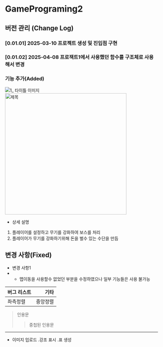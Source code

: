 # GamePrograming2

## 버전 관리 (Change Log)
### [0.01.01] 2025-03-10 프로젝트 생성 및 진입점 구현
### [0.01.02] 2025-04-08 프로잭트1에서 사용했던 함수를 구조체로 사용해서 변경
### 기능 추가(Added)
![1_ 타이틀 이미지](/image/struct.PNG)
<img src="/img/struct.PNG" width = "400" hight = "300" title = "제목"></img>
- 상세 설명
1. 플레이어를 설정하고 무기를 강화하여 보스를 처리
2. 플레이어가 무기를 강화하기위해 돈을 벌수 있는 수단을 만듬



## 변경 사항(Fixed)
- 변경 사항1
- - 맵이동을 사용할수 없었던 부분을 수정하였으나 일부 기능들은 사용 불가능

| 버그 리스트 | 기타 |
| :--- | ---: |
| 좌측정렬 | 중앙정렬 |

> 인용문
> > 중첩된 인용문

---
- 이미지 업로드 .강조 표시 .표 생성
